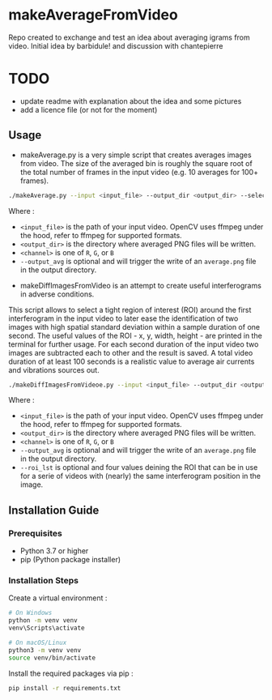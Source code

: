 # makeAverageFromVideo

Repo created to exchange and test an idea about averaging igrams from video.
Initial idea by barbidule! and discussion with chantepierre

# TODO

- update readme with explanation about the idea and some pictures
- add a licence file (or not for the moment)

## Usage

* makeAverage.py is a very simple script that creates averages images from video. The size of the averaged bin is roughly the square root of the total number of frames in the input video (e.g. 10 averages for 100+ frames).

```bash
./makeAverage.py --input <input_file> --output_dir <output_dir> --select_channel {R, G, B} [--output_avg]
```

Where :
- `<input_file>` is the path of your input video. OpenCV uses ffmpeg under the hood, refer to ffmpeg for supported formats.
- `<output_dir>` is the directory where averaged PNG files will be written.
- `<channel>` is one of `R`, `G`, or `B`
- `--output_avg` is optional and will trigger the write of an `average.png` file in the output directory.


* makeDiffImagesFromVideo is an attempt to create useful interferograms in adverse conditions.

This script allows to select a tight region of interest (ROI) around the first interferogram in the input video to later ease the identification of two images with high spatial standard deviation within a sample duration of one second. The useful values of the ROI - x, y, width, height - are printed in the terminal for further usage.
For each second duration of the input video two images are subtracted each to other and the result is saved.
A total video duration of at least 100 seconds is a realistic value to average air currents and vibrations sources out. 

```bash
./makeDiffImagesFromVideoe.py --input <input_file> --output_dir <output_dir> --select_channel {R, G, B} --roi_lst x y width height [--output_avg]
```

Where :
- `<input_file>` is the path of your input video. OpenCV uses ffmpeg under the hood, refer to ffmpeg for supported formats.
- `<output_dir>` is the directory where averaged PNG files will be written.
- `<channel>` is one of `R`, `G`, or `B`
- `--output_avg` is optional and will trigger the write of an `average.png` file in the output directory.
- `--roi_lst` is optional and four values deining the ROI that can be in use for a serie of videos with (nearly) the same interferogram position in the image.


## Installation Guide

### Prerequisites
- Python 3.7 or higher
- pip (Python package installer)

### Installation Steps

Create a virtual environment :

```bash
# On Windows
python -m venv venv
venv\Scripts\activate

# On macOS/Linux
python3 -m venv venv
source venv/bin/activate
```

Install the required packages via pip :
```bash
pip install -r requirements.txt
```
